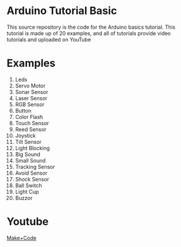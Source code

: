 # Arduino Tutorial Basic

This source repository is the code for the Arduino basics tutorial. This tutorial is made up of 20 examples, and all of tutorials provide video tutorials and uploaded on YouTube


# Examples
1. Leds
2. Servo Motor
3. Sonar Sensor
4. Laser Sensor
5. RGB Sensor
6. Button
7. Color Flash
8. Touch Sensor
9. Reed Sensor
10. Joystick														
11. Tilt Sensor
12. Light Blocking
13. Big Sound
14. Small Sound
15. Tracking Sensor
16. Avoid Sensor
17. Shock Sensor
18. Ball Switch
19. Light Cup
20. Buzzor

# Youtube
[Make+Code](https://www.youtube.com/channel/UCTLcLkC6GUKlGiKG3b_7PAg?sub_confirmation=1)
